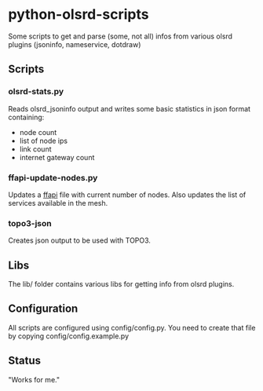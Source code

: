 # python-olsrd-scripts
Some scripts to get and parse (some, not all) infos from various olsrd plugins (jsoninfo, nameservice, dotdraw)

## Scripts

### olsrd-stats.py
Reads olsrd_jsoninfo output and writes some basic statistics in json format containing:
- node count
- list of node ips
- link count
- internet gateway count

### ffapi-update-nodes.py
Updates a [ffapi](https://github.com/freifunk/api.freifunk.net) file with current number of nodes. Also updates the list of services available in the mesh.

### topo3-json
Creates json output to be used with TOPO3.

## Libs

The lib/ folder contains various libs for getting info from olsrd plugins.

## Configuration

All scripts are configured using config/config.py. You need to create that file by copying config/config.example.py

## Status
"Works for me."

